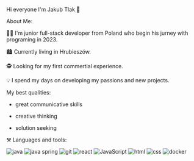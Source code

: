 Hi everyone I'm Jakub Tlak 👋 

About Me:

🤵‍♂️ I'm junior full-stack developer from Poland who begin his jurney with programing in 2023.

🏙️ Currently living in Hrubieszów.

🕵️ Looking for my first commertial experience.

💡 I spend my days on developing my passions and new projects.

My best qualities:

  - great communicative skills

  - creative thinking

  - solution seeking

⚒️ Languages and tools:

![java](https://github.com/JakubTlak/JakubTlak/assets/123912285/3505f210-cbaa-4a0a-a660-cf95579fc0f8)   ![java spring](https://github.com/JakubTlak/JakubTlak/assets/123912285/2dcb91e7-5b9d-497c-af47-296fd01cc54a)  ![git](https://github.com/JakubTlak/JakubTlak/assets/123912285/248c8b9a-b910-4c38-a955-fcec23518089) ![react](https://github.com/JakubTlak/JakubTlak/assets/123912285/fc00acd8-b065-41d9-94e4-910585476bd4)  ![JavaScript](https://github.com/JakubTlak/JakubTlak/assets/123912285/a4ed4fbb-6e0c-414d-b755-5da865452b6e)  ![html](https://github.com/JakubTlak/JakubTlak/assets/123912285/a63ebfa7-0aad-40a4-a131-d10572efbed6)  ![css](https://github.com/JakubTlak/JakubTlak/assets/123912285/76a50136-9890-4a35-9674-77c4a00ea969)  ![docker](https://github.com/JakubTlak/JakubTlak/assets/123912285/d0bc8ed6-b2a2-450b-a675-0a8df7b08040)













